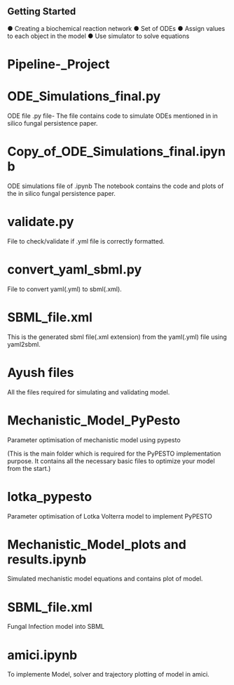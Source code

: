## Getting Started
● Creating a biochemical reaction network
● Set of ODEs
● Assign values to each object in the model
● Use simulator to solve equations
# Pipeline-_Project
# ODE_Simulations_final.py
ODE file .py file-
The file contains code to simulate ODEs mentioned in in silico fungal persistence paper.
# Copy_of_ODE_Simulations_final.ipynb
ODE simulations file of .ipynb
The notebook contains the code and plots of the in silico fungal persistence paper.
# validate.py
File to check/validate if .yml file is correctly formatted.
# convert_yaml_sbml.py
File to convert yaml(.yml) to sbml(.xml).
# SBML_file.xml
This is the generated sbml file(.xml extension) from the yaml(.yml) file using yaml2sbml.
# Ayush files
All the files required for simulating and validating model.
# Mechanistic_Model_PyPesto
Parameter optimisation of mechanistic model using pypesto

(This is the main folder which is required for the PyPESTO implementation purpose. It contains all the necessary basic files to optimize your model from the start.)
# lotka_pypesto
Parameter optimisation of Lotka Volterra model to implement PyPESTO
# Mechanistic_Model_plots and results.ipynb
Simulated mechanistic model equations and contains plot of model.
# SBML_file.xml
Fungal Infection model into SBML
# amici.ipynb
To implemente Model, solver and trajectory plotting of model in amici.
